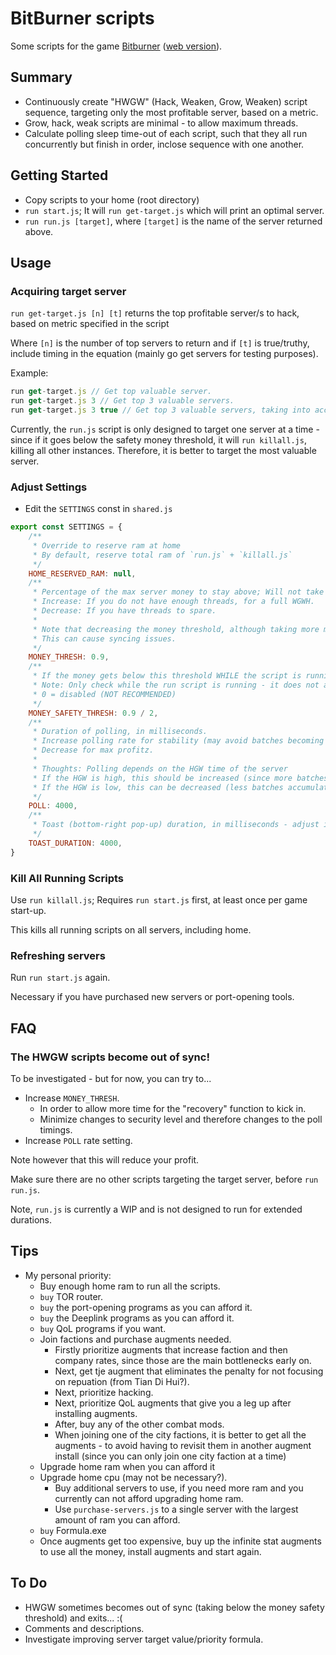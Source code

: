# BitBurner scripts

Some scripts for the game [Bitburner](https://store.steampowered.com/app/1812820/Bitburner/) ([web version](https://danielyxie.github.io/bitburner/)).

## Summary

* Continuously create "HWGW" (Hack, Weaken, Grow, Weaken) script sequence, targeting only the most profitable server, based on a metric.
* Grow, hack, weak scripts are minimal - to allow maximum threads.
* Calculate polling sleep time-out of each script, such that they all run concurrently but finish in order, inclose sequence with one another.

## Getting Started

* Copy scripts to your home (root directory)
* `run start.js`; It will `run get-target.js` which will print an optimal server.
* `run run.js [target]`, where `[target]` is the name of the server returned above.

## Usage

### Acquiring target server

`run get-target.js [n] [t]` returns the top profitable server/s to hack, based on metric specified in the script

Where `[n]` is the number of top servers to return and if `[t]` is true/truthy, include timing in the equation (mainly go get servers for testing purposes).

Example:
```js
run get-target.js // Get top valuable server.
run get-target.js 3 // Get top 3 valuable servers.
run get-target.js 3 true // Get top 3 valuable servers, taking into account the timing (the results may be different from the above).
```

Currently, the `run.js` script is only designed to target one server at a time - since if it goes below the safety money threshold, it will `run killall.js`, killing all other instances. Therefore, it is better to target the most valuable server.

### Adjust Settings

* Edit the `SETTINGS` const in `shared.js`

```js
export const SETTINGS = {
    /**
     * Override to reserve ram at home
     * By default, reserve total ram of `run.js` + `killall.js`
     */
    HOME_RESERVED_RAM: null,
    /**
     * Percentage of the max server money to stay above; Will not take money if below this percentage.
     * Increase: If you do not have enough threads, for a full WGWH.
     * Decrease: If you have threads to spare.
     *
     * Note that decreasing the money threshold, although taking more money at a time, will also increase the security level and therefore the execute time.
     * This can cause syncing issues.
     */
    MONEY_THRESH: 0.9,
    /**
     * If the money gets below this threshold WHILE the script is running, it will terminate.
     * Note: Only check while the run script is running - it does not accomodate changes that will happen after already existing scripts.
     * 0 = disabled (NOT RECOMMENDED)
     */
    MONEY_SAFETY_THRESH: 0.9 / 2,
    /**
     * Duration of polling, in milliseconds.
     * Increase polling rate for stability (may avoid batches becoming out of sync and taking more money than it should).
     * Decrease for max profitz.
     *
     * Thoughts: Polling depends on the HGW time of the server
     * If the HGW is high, this should be increased (since more batches will accumulate on the servers before the scripts are run and cleared)
     * If the HGW is low, this can be decreased (less batches accumulated before the scripts run)
     */
    POLL: 4000,
    /**
     * Toast (bottom-right pop-up) duration, in milliseconds - adjust if needed, if it is too slow/fast.
     */
    TOAST_DURATION: 4000,
}
```

### Kill All Running Scripts

Use `run killall.js`; Requires `run start.js` first, at least once per game start-up.

This kills all running scripts on all servers, including home.

### Refreshing servers

Run `run start.js` again.

Necessary if you have purchased new servers or port-opening tools.

## FAQ

### The HWGW scripts become out of sync!

To be investigated - but for now, you can try to...
* Increase `MONEY_THRESH`.
	* In order to allow more time for the "recovery" function to kick in.
	* Minimize changes to security level and therefore changes to the poll timings.
* Increase `POLL` rate setting.

Note however that this will reduce your profit.

Make sure there are no other scripts targeting the target server, before `run run.js`.

Note, `run.js` is currently a WIP and is not designed to run for extended durations.

## Tips

* My personal priority:
	* Buy enough home ram to run all the scripts.
	* `buy` TOR router.
	* `buy` the port-opening programs as you can afford it.
	* `buy` the Deeplink programs as you can afford it.
	* `buy` QoL programs if you want.
	* Join factions and purchase augments needed.
		* Firstly prioritize augments that increase faction and then company rates, since those are the main bottlenecks early on.
		* Next, get tje augment that eliminates the penalty for not focusing on repuation (from Tian Di Hui?).
		* Next, prioritize hacking.
		* Next, prioritize QoL augments that give you a leg up after installing augments.
		* After, buy any of the other combat mods.
		* When joining one of the city factions, it is better to get all the augments - to avoid having to revisit them in another augment install (since you can only join one city faction at a time)
	* Upgrade home ram when you can afford it
	* Upgrade home cpu (may not be necessary?).
		* Buy additional servers to use, if you need more ram and you currently can not afford upgrading home ram.
		* Use `purchase-servers.js` to a single server with the largest amount of ram you can afford.
	* `buy` Formula.exe
	* Once augments get too expensive, buy up the infinite stat augments to use all the money, install augments and start again.

## To Do

* HWGW sometimes becomes out of sync (taking below the money safety threshold) and exits... :(
* Comments and descriptions.
* Investigate improving server target value/priority formula.